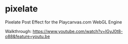 # pixelate

Pixelate Post Effect for the Playcanvas.com WebGL Engine

Walkthrough:
https://www.youtube.com/watch?v=IGyJ0t8-o88&feature=youtu.be
